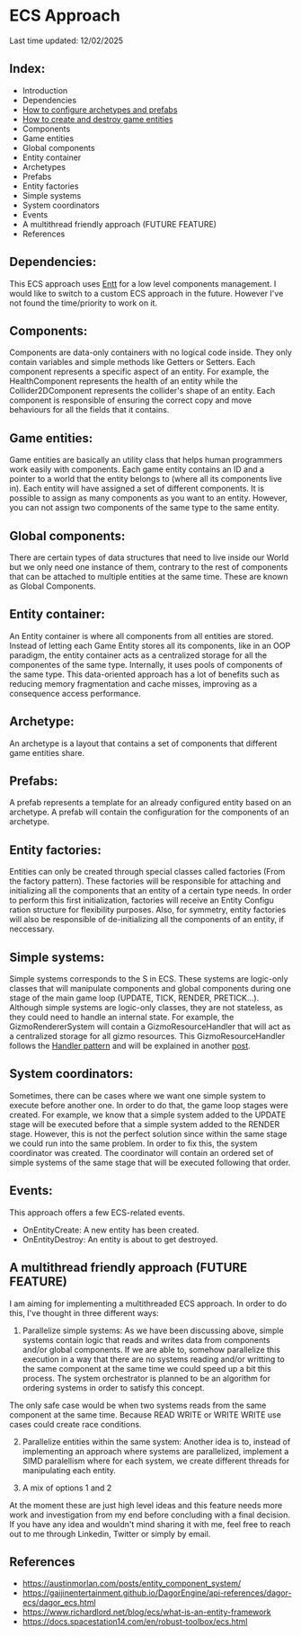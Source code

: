 # ECS Approach
Last time updated: 12/02/2025

## Index:
- Introduction
- Dependencies
- [How to configure archetypes and prefabs](how_to_configure_archetypes_and_prefabs.md)
- [How to create and destroy game entities](how_to_create_and_destroy_game_entities.md)
- Components
- Game entities
- Global components
- Entity container
- Archetypes
- Prefabs
- Entity factories
- Simple systems
- System coordinators
- Events
- A multithread friendly approach (FUTURE FEATURE)
- References

## Dependencies:
This ECS approach uses [Entt](https://github.com/skypjack/entt) for a low level components management. I would like to switch to a custom ECS approach in the future. However I've not found the time/priority to work on it.

## Components:
Components are data-only containers with no logical code inside. They only contain variables and simple methods like Getters or Setters. Each component represents a specific aspect of an entity. For example, the HealthComponent represents the health of an entity while the Collider2DComponent represents the collider's shape of an entity. Each component is responsible of ensuring the correct copy and move behaviours for all the fields that it contains.

## Game entities:
Game entities are basically an utility class that helps human programmers work easily with components. Each game entity contains an ID and a pointer to a world that the entity belongs to (where all its components live in). Each entity will have assigned a set of different components. It is possible to assign as many components as you want to an entity. However, you can not assign two components of the same type to the same entity.

## Global components:
There are certain types of data structures that need to live inside our World but we only need one instance of them, contrary to the rest of components that can be attached to multiple entities at the same time. These are known as Global Components.

## Entity container:
An Entity container is where all components from all entities are stored. Instead of letting each Game Entity stores all its components, like in an OOP paradigm, the entity container acts as a centralized storage for all the componentes of the same type. Internally, it uses pools of components of the same type. This data-oriented approach has a lot of benefits such as reducing memory fragmentation and cache misses, improving as a consequence access performance.

## Archetype:
An archetype is a layout that contains a set of components that different game entities share.

## Prefabs:
A prefab represents a template for an already configured entity based on an archetype. A prefab will contain the configuration for the components of an archetype.

## Entity factories:
Entities can only be created through special classes called factories (From the factory pattern). These factories will be responsible for attaching and initializing all the components that an entity of a certain type needs. In order to perform this first initialization, factories will receive an Entity Configu ration structure for flexibility purposes. Also, for symmetry, entity factories will also be responsible of de-initializing all the components of an entity, if neccessary.

## Simple systems:
Simple systems corresponds to the S in ECS. These systems are logic-only classes that will manipulate components and global components during one stage of the main game loop (UPDATE, TICK, RENDER, PRETICK...). Although simple systems are logic-only classes, they are not stateless, as they could need to handle an internal state. For example, the GizmoRendererSystem will contain a GizmoResourceHandler that will act as a centralized storage for all gizmo resources. This GizmoResourceHandler follows the [Handler pattern](https://floooh.github.io/2018/06/17/handles-vs-pointers.html) and will be explained in another [post](##ADD_POST_HERE).

## System coordinators:
Sometimes, there can be cases where we want one simple system to execute before another one. In order to do that, the game loop stages were created. For example, we know that a simple system added to the UPDATE stage will be executed before that a simple system added to the RENDER stage. However, this is not the perfect solution since within the same stage we could run into the same problem. In order to fix this, the system coordinator was created. The coordinator will contain an ordered set of simple systems of the same stage that will be executed following that order.

## Events:
This approach offers a few ECS-related events.
- OnEntityCreate<GameEntity>: A new entity has been created.
- OnEntityDestroy<GameEntity>: An entity is about to get destroyed.

## A multithread friendly approach (FUTURE FEATURE)
I am aiming for implementing a multithreaded ECS approach. In order to do this, I've thought in three different ways:
1. Parallelize simple systems: As we have been discussing above, simple systems contain logic that reads and writes data from components and/or global components. If we are able to, somehow parallelize this execution in a way that there are no systems reading and/or writting to the same component at the same time we could speed up a bit this process. The system orchestrator is planned to be an algorithm for ordering systems in order to satisfy this concept.

The only safe case would be when two systems reads from the same component at the same time. Because READ WRITE or WRITE WRITE use cases could create race conditions.

2. Parallelize entities within the same system: Another idea is to, instead of implementing an approach where systems are parallelized, implement a SIMD paralellism where for each system, we create different threads for manipulating each entity.

3. A mix of options 1 and 2

At the moment these are just high level ideas and this feature needs more work and investigation from my end before concluding with a final decision. If you have any idea and wouldn't mind sharing it with me, feel free to reach out to me through Linkedin, Twitter or simply by email.

## References
- https://austinmorlan.com/posts/entity_component_system/
- https://gaijinentertainment.github.io/DagorEngine/api-references/dagor-ecs/dagor_ecs.html
- https://www.richardlord.net/blog/ecs/what-is-an-entity-framework
- https://docs.spacestation14.com/en/robust-toolbox/ecs.html